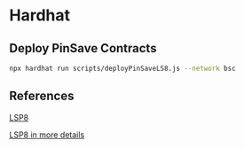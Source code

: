 # Hardhat

## Deploy PinSave Contracts

```bash
npx hardhat run scripts/deployPinSaveLS8.js --network bsc
```

## References

[LSP8](https://docs.lukso.tech/standards/nft-2.0/LSP8-Identifiable-Digital-Asset/)

[LSP8 in more details](https://github.com/lukso-network/LIPs/blob/main/LSPs/LSP-8-IdentifiableDigitalAsset.md)
